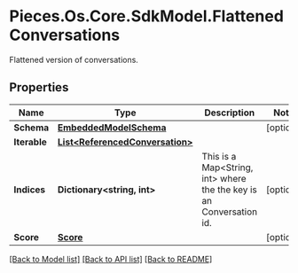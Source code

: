 # Pieces.Os.Core.SdkModel.FlattenedConversations
Flattened version of conversations.

## Properties

Name | Type | Description | Notes
------------ | ------------- | ------------- | -------------
**Schema** | [**EmbeddedModelSchema**](EmbeddedModelSchema.md) |  | [optional] 
**Iterable** | [**List&lt;ReferencedConversation&gt;**](ReferencedConversation.md) |  | 
**Indices** | **Dictionary&lt;string, int&gt;** | This is a Map&lt;String, int&gt; where the the key is an Conversation id. | [optional] 
**Score** | [**Score**](Score.md) |  | [optional] 

[[Back to Model list]](../README.md#documentation-for-models) [[Back to API list]](../README.md#documentation-for-api-endpoints) [[Back to README]](../README.md)

